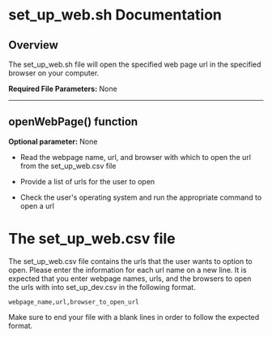 # set_up_web.sh Documentation

## Overview
The set_up_web.sh file will open the specified web page url in the specified browser on your computer.

**Required File Parameters:** None

***

## openWebPage() function
**Optional parameter:** None

* Read the webpage name, url, and browser with which to open the url from the set_up_web.csv file

* Provide a list of urls for the user to open

* Check the user's operating system and run the appropriate command to open a url

# The set_up_web.csv file
The set_up_web.csv file contains the urls that the user wants to option to open. Please enter the information for each url name on a new line. It is expected that you enter webpage names, urls, and the browsers to open the urls with into set_up_dev.csv in the following format.

```
webpage_name,url,browser_to_open_url

```

Make sure to end your file with a blank lines in order to follow the expected format.
